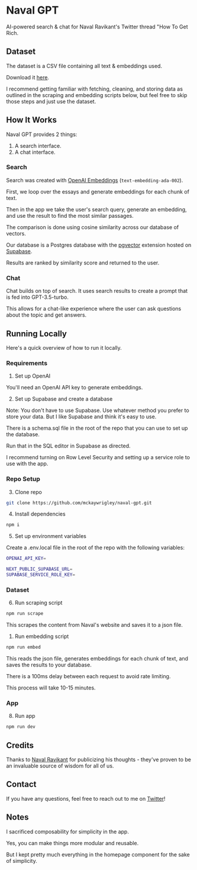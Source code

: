 # Naval GPT

AI-powered search & chat for Naval Ravikant's Twitter thread "How To Get Rich.

## Dataset

The dataset is a CSV file containing all text & embeddings used.

Download it [here]().

I recommend getting familiar with fetching, cleaning, and storing data as outlined in the scraping and embedding scripts below, but feel free to skip those steps and just use the dataset.

## How It Works

Naval GPT provides 2 things:

1. A search interface.
2. A chat interface.

### Search

Search was created with [OpenAI Embeddings](https://platform.openai.com/docs/guides/embeddings) (`text-embedding-ada-002`).

First, we loop over the essays and generate embeddings for each chunk of text.

Then in the app we take the user's search query, generate an embedding, and use the result to find the most similar passages.

The comparison is done using cosine similarity across our database of vectors.

Our database is a Postgres database with the [pgvector](https://github.com/pgvector/pgvector) extension hosted on [Supabase](https://supabase.com/).

Results are ranked by similarity score and returned to the user.

### Chat

Chat builds on top of search. It uses search results to create a prompt that is fed into GPT-3.5-turbo.

This allows for a chat-like experience where the user can ask questions about the topic and get answers.

## Running Locally

Here's a quick overview of how to run it locally.

### Requirements

1. Set up OpenAI

You'll need an OpenAI API key to generate embeddings.

2. Set up Supabase and create a database

Note: You don't have to use Supabase. Use whatever method you prefer to store your data. But I like Supabase and think it's easy to use.

There is a schema.sql file in the root of the repo that you can use to set up the database.

Run that in the SQL editor in Supabase as directed.

I recommend turning on Row Level Security and setting up a service role to use with the app.

### Repo Setup

3. Clone repo

```bash
git clone https://github.com/mckaywrigley/naval-gpt.git
```

4. Install dependencies

```bash
npm i
```

5. Set up environment variables

Create a .env.local file in the root of the repo with the following variables:

```bash
OPENAI_API_KEY=

NEXT_PUBLIC_SUPABASE_URL=
SUPABASE_SERVICE_ROLE_KEY=
```

### Dataset

6. Run scraping script

```bash
npm run scrape
```

This scrapes the content from Naval's website and saves it to a json file.

1. Run embedding script

```bash
npm run embed
```

This reads the json file, generates embeddings for each chunk of text, and saves the results to your database.

There is a 100ms delay between each request to avoid rate limiting.

This process will take 10-15 minutes.

### App

8. Run app

```bash
npm run dev
```

## Credits

Thanks to [Naval Ravikant](https://twitter.com/naval) for publicizing his thoughts - they've proven to be an invaluable source of wisdom for all of us.

## Contact

If you have any questions, feel free to reach out to me on [Twitter](https://twitter.com/mckaywrigley)!

## Notes

I sacrificed composability for simplicity in the app.

Yes, you can make things more modular and reusable.

But I kept pretty much everything in the homepage component for the sake of simplicity.
